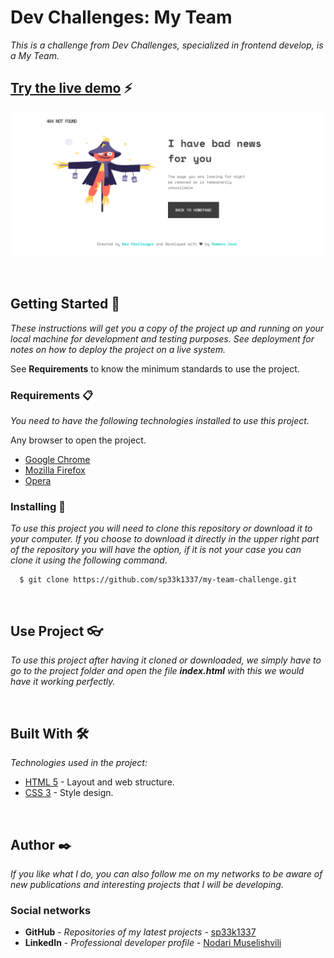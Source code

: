 # Dev Challenges: My Team

_This is a challenge from Dev Challenges, specialized in frontend develop, is a My Team._

## [Try the live demo](https://sp33k1337.github.io/my-team-challenge/) ⚡
![Thumbnail](https://github.com/sp33k1337/404not-found-challenge/blob/main/design/design.png?raw=true)

<br>

## Getting Started 🚀

_These instructions will get you a copy of the project up and running on your local machine for development and testing purposes. See deployment for notes on how to deploy the project on a live system._

See **Requirements** to know the minimum standards to use the project.

### Requirements 📋

_You need to have the following technologies installed to use this project._

Any browser to open the project.

* [Google Chrome](https://www.google.com/intl/es/chrome/)
* [Mozilla Firefox](https://www.mozilla.org/es-ES/firefox/new/)
* [Opera](https://www.opera.com/es)

### Installing 🔧

_To use this project you will need to clone this repository or download it to your computer. If you choose to download it directly in the upper right part of the repository you will have the option, if it is not your case you can clone it using the following command._

```ssh
  $ git clone https://github.com/sp33k1337/my-team-challenge.git
```

<br>

## Use Project 👓

_To use this project after having it cloned or downloaded, we simply have to go to the project folder and open the file **index.html** with this we would have it working perfectly._

<br>

## Built With 🛠️

_Technologies used in the project:_

* [HTML 5](https://es.wikipedia.org/wiki/HTML) - Layout and web structure.
* [CSS 3](https://es.wikipedia.org/wiki/Hoja_de_estilos_en_cascada) - Style design.

<br>

## Author ✒️

_If you like what I do, you can also follow me on my networks to be aware of new publications and interesting projects that I will be developing._


### Social networks

* **GitHub** - *Repositories of my latest projects* - [sp33k1337](https://github.com/sp33k1337)
* **LinkedIn** - *Professional developer profile* - [Nodari Muselishvili](https://www.linkedin.com/in/nodari-muselishvili-7b9692219/)

